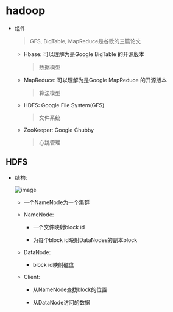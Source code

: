 # hadoop

- 组件

    > GFS, BigTable, MapReduce是谷歌的三篇论文

    - Hbase: 可以理解为是Google BigTable 的开源版本
        > 数据模型

    - MapReduce: 可以理解为是Google MapReduce 的开源版本

        > 算法模型

    - HDFS: Google File System(GFS)
        > 文件系统

    - ZooKeeper: Google Chubby
        > 心跳管理

## HDFS

- 结构:

    ![image](./Pictures/rdbms/hdfs.png)

    - 一个NameNode为一个集群

    - NameNode:

        - 一个文件映射block id

        - 为每个block id映射DataNodes的副本block

    - DataNode:

        - block id映射磁盘

    - Client:

        - 从NameNode查找block的位置

        - 从DataNode访问的数据
